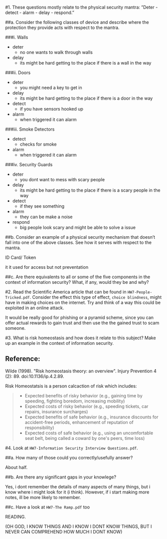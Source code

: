 #1. These questions mostly relate to the physical security mantra: ”Deter - detect - alarm - delay - respond.”

##a. Consider the following classes of device and describe where the protection they provide acts
with respect to the mantra.

###i. Walls
- deter
	- no one wants to walk through walls
- delay
	- its might be hard getting to the place if there is a wall in the way

###ii. Doors
- deter
	- you might need a key to get in
- delay
	- its might be hard getting to the place if there is a door in the way
- detect
	- if you have sensors hooked up
- alarm
	- when triggered it can alarm

###iii. Smoke Detectors
- detect
	- checks for smoke
- alarm
	- when triggered it can alarm	

###iv. Security Guards
- deter
	- you dont want to mess with scary people
- delay
	- its might be hard getting to the place if there is a scary people in the way
- detect
	- if they see something
- alarm
	- they can be make a noise
- respond
	- big people look scary and might be able to solve a issue

##b. Consider an example of a physical security mechanism that doesn’t fall into one of the above
classes. See how it serves with respect to the mantra.

ID Card/ Token

it it used for access but not preventation

##c. Are there equivalents to all or some of the five components in the context of information security? What, if any, would they be and why?

#2. Read the Scientific America article that can be found in `HW7-People-Tricked.pdf`. Consider the effect this type of effect, `choice blindness`, might have in making choices on the internet. Try and think of a way this could be exploited in an online attack.

It would be really good for phishing or a pyramid scheme, since you can offer actual rewards to gain trust and then use the the gained trust to scam someone. 

#3. What is risk homeostasis and how does it relate to this subject? Make up an example in the context of information security.

## Reference: 
Wilde (1998). "Risk homeostasis theory: an overview". Injury Prevention 4 (2): 89. doi:10.1136/ip.4.2.89.

Risk Homeostatsis is a person calcaction of risk which includes:  
> - Expected benefits of risky behavior (e.g., gaining time by speeding, fighting boredom, increasing mobility)
> - Expected costs of risky behavior (e.g., speeding tickets, car repairs, insurance surcharges)
> - Expected benefits of safe behavior (e.g., insurance discounts for accident-free periods, enhancement of reputation of responsibility)
> - Expected costs of safe behavior (e.g., using an uncomfortable seat belt, being called a coward by one's peers, time loss)


#4. Look at `HW7-Information Security Interview Questions.pdf`.

##a. How many of those could you correctly/usefully answer?

About half.

##b. Are there any significant gaps in your knowlege?

Yes, i dont remember the details of many aspects of many things, but i know where i might look for it (i think). 
However, if i start making more notes, ill be more likely to remember. 

##c. Have a look at `HW7-The Ramp.pdf` too

READING.

(OH GOD, I KNOW THINGS AND I KNOW I DONT KNOW THINGS, BUT I NEVER CAN COMPREHEND HOW MUCH I DONT KNOW)
